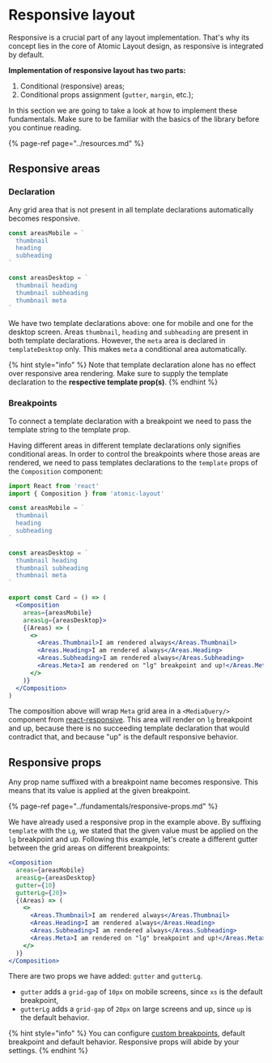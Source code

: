 # Responsive layout

Responsive is a crucial part of any layout implementation. That's why its concept lies in the core of Atomic Layout design, as responsive is integrated by default.

**Implementation of responsive layout has two parts:**

1. Conditional \(responsive\) areas;
2. Conditional props assignment \(`gutter`, `margin`, etc.\);

In this section we are going to take a look at how to implement these fundamentals. Make sure to be familiar with the basics of the library before you continue reading.

{% page-ref page="../resources.md" %}

## Responsive areas

### Declaration

Any grid area that is not present in all template declarations automatically becomes responsive.

```jsx
const areasMobile = `
  thumbnail
  heading
  subheading
`

const areasDesktop = `
  thumbnail heading
  thumbnail subheading
  thumbnail meta
`
```

We have two template declarations above: one for mobile and one for the desktop screen. Areas `thumbnail`, `heading` and `subheading` are present in both template declarations. However, the `meta`  area is declared in `templateDesktop` only. This makes `meta` a conditional area automatically.

{% hint style="info" %}
Note that template declaration alone has no effect over responsive area rendering. Make sure to supply the template declaration to the **respective template prop\(s\)**.
{% endhint %}

### Breakpoints

To connect a template declaration with a breakpoint we need to pass the template string to the template prop. 

Having different areas in different template declarations only signifies conditional areas. In order to control the breakpoints where those areas are rendered, we need to pass templates declarations to the `template` props of the `Composition` component:

```jsx
import React from 'react'
import { Composition } from 'atomic-layout'

const areasMobile = `
  thumbnail
  heading
  subheading
`

const areasDesktop = `
  thumbnail heading
  thumbnail subheading
  thumbnail meta
`

export const Card = () => (
  <Composition
    areas={areasMobile}
    areasLg={areasDesktop}>
    {(Areas) => (
      <>
        <Areas.Thumbnail>I am rendered always</Areas.Thumbnail>
        <Areas.Heading>I am rendered always</Areas.Heading>
        <Areas.Subheading>I am rendered always</Areas.Subheading>
        <Areas.Meta>I am rendered on "lg" breakpoint and up!</Areas.Meta>
      </>
    )}
  </Composition>
)
```

The composition above will wrap `Meta` grid area in a `<MediaQuery/>` component from [react-responsive](https://github.com/contra/react-responsive). This area will render on `lg` breakpoint and up, because there is no succeeding template declaration that would contradict that, and because "up" is the default responsive behavior.

## Responsive props

Any prop name suffixed with a breakpoint name becomes responsive. This means that its value is applied at the given breakpoint.

{% page-ref page="../fundamentals/responsive-props.md" %}

We have already used a responsive prop in the example above. By suffixing `template` with the `Lg`, we stated that the given value must be applied on the `lg` breakpoint and up. Following this example, let's create a different gutter between the grid areas on different breakpoints:

```jsx
<Composition
  areas={areasMobile}
  areasLg={areasDesktop}
  gutter={10}
  gutterLg={20}>
  {(Areas) => (
    <>
      <Areas.Thumbnail>I am rendered always</Areas.Thumbnail>
      <Areas.Heading>I am rendered always</Areas.Heading>
      <Areas.Subheading>I am rendered always</Areas.Subheading>
      <Areas.Meta>I am rendered on "lg" breakpoint and up!</Areas.Meta>
    </>
  )}
</Composition>
```

There are two props we have added: `gutter` and `gutterLg`.

* `gutter` adds a `grid-gap` of `10px` on mobile screens, since `xs` is the default breakpoint,
* `gutterLg` adds a `grid-gap` of `20px` on large screens and up, since `up` is the default behavior.

{% hint style="info" %}
You can configure [custom breakpoints](../fundamentals/breakpoints.md#custom-breakpoints), default breakpoint and default behavior. Responsive props will abide by your settings.
{% endhint %}




